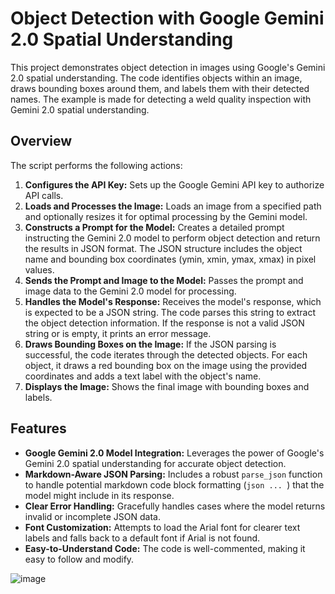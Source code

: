 # Object Detection with Google Gemini 2.0 Spatial Understanding

This project demonstrates object detection in images using Google's Gemini 2.0 spatial understanding. The code identifies objects within an image, draws bounding boxes around them, and labels them with their detected names.
The example is made for detecting a weld quality inspection with Gemini 2.0 spatial understanding.

## Overview

The script performs the following actions:

1.  **Configures the API Key:** Sets up the Google Gemini API key to authorize API calls.
2.  **Loads and Processes the Image:** Loads an image from a specified path and optionally resizes it for optimal processing by the Gemini model.
3.  **Constructs a Prompt for the Model:** Creates a detailed prompt instructing the Gemini 2.0 model to perform object detection and return the results in JSON format. The JSON structure includes the object name and bounding box coordinates (ymin, xmin, ymax, xmax) in pixel values.
4.  **Sends the Prompt and Image to the Model:** Passes the prompt and image data to the Gemini 2.0 model for processing.
5.  **Handles the Model's Response:** Receives the model's response, which is expected to be a JSON string. The code parses this string to extract the object detection information. If the response is not a valid JSON string or is empty, it prints an error message.
6.  **Draws Bounding Boxes on the Image:** If the JSON parsing is successful, the code iterates through the detected objects. For each object, it draws a red bounding box on the image using the provided coordinates and adds a text label with the object's name.
7.  **Displays the Image:** Shows the final image with bounding boxes and labels.

## Features

*   **Google Gemini 2.0 Model Integration:** Leverages the power of Google's Gemini 2.0 spatial understanding for accurate object detection.
*   **Markdown-Aware JSON Parsing:** Includes a robust `parse_json` function to handle potential markdown code block formatting (`json ... `) that the model might include in its response.
*   **Clear Error Handling:** Gracefully handles cases where the model returns invalid or incomplete JSON data.
*   **Font Customization:** Attempts to load the Arial font for clearer text labels and falls back to a default font if Arial is not found.
*   **Easy-to-Understand Code:** The code is well-commented, making it easy to follow and modify.

  ![image](https://github.com/user-attachments/assets/fd4755d4-9cc6-4356-9da6-03ad88a947b8)



